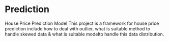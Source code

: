 # Prediction
House Price Prediction Model
This project is a framework for house price prediction include how to deal with outlier, what is suitable method to handle skewed data & what is suitable modelto handle this data distribution.
